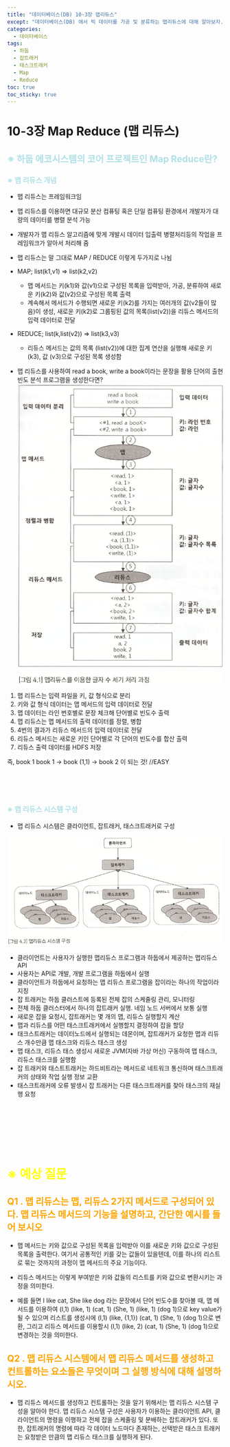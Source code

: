 ```yaml
---
title: "데이터베이스(DB) 10-3장 맵리듀스"
except: "데이터베이스(DB) 에서 빅 데이터를 가공 및 분류하는 맵리듀스에 대해 알아보자."
categories:
  - 데이터베이스
tags:
  - 하둡
  - 잡트래커
  - 태스크트래커
  - Map
  - Reduce
toc: true
toc_sticky: true
---
```


# 10-3장 Map Reduce (맵 리듀스)
## <span style = "color:powderblue"> ※ 하둡 에코시스템의 코어 프로젝트인 Map Reduce란?

### <span style = "color:powderblue"> ※ 맵 리듀스 개념
- 맵 리듀스는 프레임워크임
- 맵 리듀스를 이용하면 대규모 분산 컴퓨팅 혹은 단일 컴퓨팅 환경에서 개발자가 대량의 데이터를 병렬 분석 가능
- 개발자가 맵 리듀스 알고리즘에 맞게 개발시 데이터 입출력 병렬처리등의 작업을 프레임워크가 알아서 처리해 줌
- 맵 리듀스는 말 그대로 MAP / REDUCE 이렇게 두가지로 나뉨

- MAP; list(k1,v1) => list(k2,v2)
	- 맵 메서드는 키(k1)와 값(v1)으로 구성된 목록을 입력받아, 가공, 분류하여 새로운 키(k2)와 값(v2)으로 구성된 목록 출력
	- 계속해서 메서드가 수행되면 새로운 키(k2)를 가지는 여러개의 값(v2들이 많음)이 생성, 새로운 키(k2)로 그룹핑된 값의 목록(list(v2))을 리듀스 메서드의 입력 데이터로 전달

- REDUCE; list(k,list(v2)) => list(k3,v3)
	- 리듀스 메서드는 값의 목록 (list(v2))에 대한 집계 연산을 실행해 새로운 키(k3), 값 (v3)으로  구성된 목록 생성함


- 맵 리듀스를 사용하여 read a book, write a book이라는 문장을 활용 단어의 출현빈도 분석 프로그램을 생성한다면?
![image](/images/DB-10(3)-01.png)

1. 맵 리듀스는 입력 파일을 키, 값 형식으로 분리
2. 키와 값 형식 데이터는 맵 메서드의 입력 데이터로 전달
3. 맵 데이터는 라인 번호별로 문장 체크해 단어별로 빈도수 출력
4. 맵 리듀스는 맵 메서드의 출력 데이터를 정렬, 병합
5. 4번의 결과가 리듀스 메서드의 입력 데이터로 전달
6. 리듀스 메서드는 새로운 키인 단어별로 각 단어의 빈도수를 합산 출력
7. 리듀스 출력 데이터를 HDFS 저장

즉, book 1 book 1 -> book (1,1) -> book 2 이 되는 것! //EASY

<br><br><br>

### <span style = "color:powderblue"> ※ 맵 리듀스 시스템 구성
- 맵 리듀스 시스템은 클라이언트, 잡트래커, 태스크트래커로 구성

![image](/images/DB-10(3)-02.png)

- 클라이언트는 사용자가 실행한 맵리듀스 프로그램과 하둡에서 제공하는 맵리듀스 API
- 사용자는 API로 개발, 개발 프로그램을 하둡에서 실행
- 클라이언트가 하둡에서 요청하는 맵 리듀스 프로그램을 잡이라는 하나의 작업이라 지칭
- 잡 트래커는 하둡 클러스트에 등록된 전체 잡의 스케줄링 관리, 모니터링
- 전체  하둡 클러스터에서 하나의 잡트래커 실행. 네임 노드 서버에서 보통 실행
- 새로운 잡을 요청시, 잡트래커는 몇 개의 맵, 리듀스 실행할지 계산
- 맵과 리듀스를 어떤 태스크트래커에서 실행할지 결정하여 잡을 할당
- 태크스트래커는 데이터노드에서 실행되는 데몬이며, 잡트래커가 요청한 맵과 리듀스 개수만큼 맵 태스크와 리듀스 태스크 생성
- 맵 태스크, 리듀스 태스 생성시 새로운 JVM(자바 가상 머신) 구동하여 맵 태스크, 리듀스 태스크를 실행함
- 잡 트래커와 태스트트래커는 하드비트라는 메서드로 네트워크 통신하며 태스크트래커의 상태와 작업 실행 정보 교환
- 태스크트래커에 오류 발생시 잡 트래커는 다른 태스크트래커를 찾아 태스크의 재실행 요청

<br><br><br>
<br><br><br>


# <span style = "color:Yellow">**※ 예상 질문**
## <span style = "color:Orange"> **Q1 . 맵 리듀스는 맵, 리듀스 2가지 메서드로 구성되어 있다. 맵 리듀스 메서드의 기능을 설명하고, 간단한 예시를 들어 보시오** </span>

- 맵 메서드는 키와 값으로 구성된 목록을 입력받아 이를 새로운 키와 값으로 구성된 목록을 출력한다. 여기서 공통적인 키를 갖는 값들이 있을텐데, 이를 하나의 리스트로 묶는 것까지의 과정이 맵 메서드의 주요 기능이다.

- 리듀스 메서드는 이렇게 부여받은 키와 값들의 리스트를 키와 값으로 변환시키는 과정을 의미한다.

- 예를 들면 I like cat, She like dog 라는 문장에서 단어 빈도수를 찾아볼 때, 맵 메서드를 이용하여 (I,1) (like, 1) (cat, 1) (She, 1) (like, 1) (dog 1)으로 key value가 될 수 있으며 리스트를 생성시에 (I,1) (like, {1,1}) (cat, 1) (She, 1) (dog 1)으로 변환, 그리고 리듀스 메서드를 이용할시 (I,1) (like, 2) (cat, 1) (She, 1) (dog 1)으로 변경하는 것을 의미한다.

## <span style = "color:Orange"> **Q2 . 맵 리듀스 시스템에서 맵 리듀스 메서드를 생성하고 컨트롤하는 요소들은 무엇이며 그 실행 방식에 대해 설명하시오.** </span>

- 맵 리듀스 메서드를 생성하고 컨트롤하는 것을 알기 위해서는 맵 리듀스 시스템 구성을 알아야 한다. 맵 리듀스 시스템 구성은 사용자가 이용하는 클라이언트 API, 클라이언트의 명령을 이행하고 전체 잡을 스케줄링 및 분배하는 잡트래커가 있다. 또한, 잡트래커의 명령에 따라 각 데이터 노드마다 존재하는, 선택받은 태스크 트래커는 요청받은 만큼의 맵 리듀스 태스크를 실행하게 된다.
